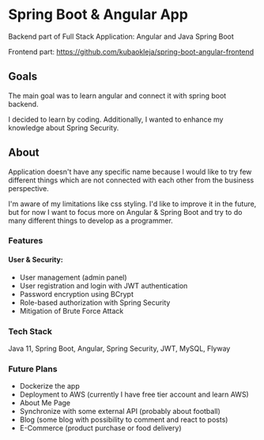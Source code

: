 
# Spring Boot & Angular App

Backend part of Full Stack Application: Angular and Java Spring Boot 

Frontend part: 
https://github.com/kubaokleja/spring-boot-angular-frontend

## Goals

The main goal was to learn angular and connect it with spring boot backend.

I decided to learn by coding. 
Additionally, I wanted to enhance my knowledge about Spring Security. 

## About

Application doesn't have any specific name because I would like to try few different things which are not connected with each other from the business perspective. 

I'm aware of my limitations like css styling. I'd like to improve it in the future, but for now I want to focus more on Angular & Spring Boot and try to do many different things to develop as a programmer.

### Features
#### User & Security: 
* User management (admin panel)
* User registration and login with JWT authentication
* Password encryption using BCrypt
* Role-based authorization with Spring Security
* Mitigation of Brute Force Attack

### Tech Stack
Java 11, Spring Boot, Angular, Spring Security, JWT,  MySQL, Flyway

### Future Plans

* Dockerize the app
* Deployment to AWS (currently I have free tier account and learn AWS)
* About Me Page
* Synchronize with some external API (probably about football)
* Blog (some blog with possibility to comment and react to posts)
* E-Commerce (product purchase or food delivery)

